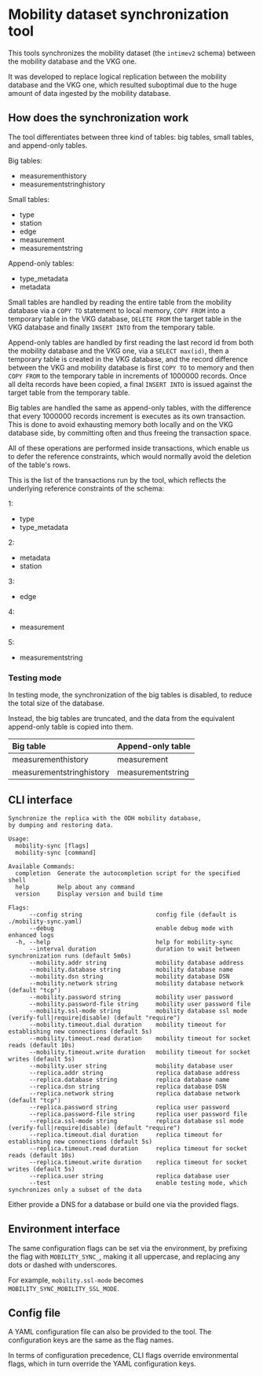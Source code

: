# Mobility dataset synchronization tool

This tools synchronizes the mobility dataset (the `intimev2` schema) between the mobility database and the VKG one.

It was developed to replace logical replication between the mobility database and the VKG one, which resulted suboptimal due to the huge amount of data ingested by the mobility database.

## How does the synchronization work

The tool differentiates between three kind of tables: big tables, small tables, and append-only tables.

Big tables:

- measurementhistory
- measurementstringhistory

Small tables:

- type
- station
- edge
- measurement
- measurementstring

Append-only tables:

- type_metadata
- metadata

Small tables are handled by reading the entire table from the mobility database via a `COPY TO` statement to local memory, `COPY FROM` into a temporary table in the VKG database, `DELETE FROM` the target table in the VKG database and finally `INSERT INTO` from the temporary table.

Append-only tables are handled by first reading the last record id from both the mobility database and the VKG one, via a `SELECT max(id)`, then a temporary table is created in the VKG database, and the record difference between the VKG and mobility database is first `COPY TO` to memory and then `COPY FROM` to the temporary table in increments of 1000000 records. Once all delta records have been copied, a final `INSERT INTO` is issued against the target table from the temporary table.

Big tables are handled the same as append-only tables, with the difference that every 1000000 records increment is executes as its own transaction. This is done to avoid exhausting memory both locally and on the VKG database side, by committing often and thus freeing the transaction space.

All of these operations are performed inside transactions, which enable us to defer the reference constraints, which would normally avoid the deletion of the table's rows.

This is the list of the transactions run by the tool, which reflects the underlying reference constraints of the schema:

1:

- type
- type_metadata

2:

- metadata
- station

3:

- edge

4:

- measurement

5:

- measurementstring

### Testing mode

In testing mode, the synchronization of the big tables is disabled, to reduce the total size of the database.

Instead, the big tables are truncated, and the data from the equivalent append-only table is copied into them.

| Big table | Append-only table |
| :- | :- |
| measurementhistory | measurement |
| measurementstringhistory | measurementstring |

## CLI interface

```text
Synchronize the replica with the ODH mobility database,
by dumping and restoring data.

Usage:
  mobility-sync [flags]
  mobility-sync [command]

Available Commands:
  completion  Generate the autocompletion script for the specified shell
  help        Help about any command
  version     Display version and build time

Flags:
      --config string                     config file (default is ./mobility-sync.yaml)
      --debug                             enable debug mode with enhanced logs
  -h, --help                              help for mobility-sync
      --interval duration                 duration to wait between synchronization runs (default 5m0s)
      --mobility.addr string              mobility database address
      --mobility.database string          mobility database name
      --mobility.dsn string               mobility database DSN
      --mobility.network string           mobility database network (default "tcp")
      --mobility.password string          mobility user password
      --mobility.password-file string     mobility user password file
      --mobility.ssl-mode string          mobility database ssl mode (verify-full|require|disable) (default "require")
      --mobility.timeout.dial duration    mobility timeout for establishing new connections (default 5s)
      --mobility.timeout.read duration    mobility timeout for socket reads (default 10s)
      --mobility.timeout.write duration   mobility timeout for socket writes (default 5s)
      --mobility.user string              mobility database user
      --replica.addr string               replica database address
      --replica.database string           replica database name
      --replica.dsn string                replica database DSN
      --replica.network string            replica database network (default "tcp")
      --replica.password string           replica user password
      --replica.password-file string      replica user password file
      --replica.ssl-mode string           replica database ssl mode (verify-full|require|disable) (default "require")
      --replica.timeout.dial duration     replica timeout for establishing new connections (default 5s)
      --replica.timeout.read duration     replica timeout for socket reads (default 10s)
      --replica.timeout.write duration    replica timeout for socket writes (default 5s)
      --replica.user string               replica database user
      --test                              enable testing mode, which synchronizes only a subset of the data
```

Either provide a DNS for a database or build one via the provided flags.

## Environment interface

The same configuration flags can be set via the environment, by prefixing the flag with `MOBILITY_SYNC_`, making it all uppercase, and replacing any dots or dashed with underscores.

For example, `mobility.ssl-mode` becomes `MOBILITY_SYNC_MOBILITY_SSL_MODE`.

## Config file

A YAML configuration file can also be provided to the tool. The configuration keys are the same as the flag names.

In terms of configuration precedence, CLI flags override environmental flags, which in turn override the YAML configuration keys.
